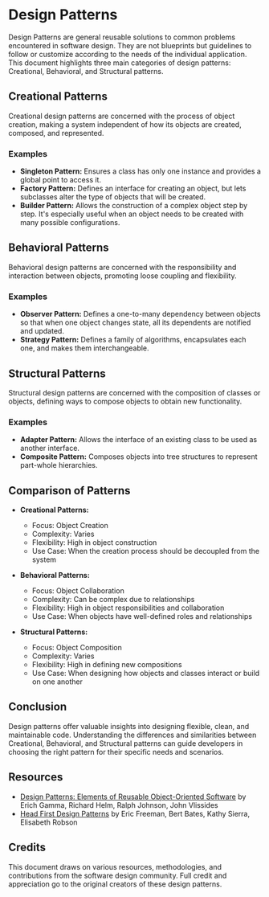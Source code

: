 # Design Patterns

Design Patterns are general reusable solutions to common problems encountered in software design. They are not blueprints but guidelines to follow or customize according to the needs of the individual application. This document highlights three main categories of design patterns: Creational, Behavioral, and Structural patterns.

## Creational Patterns

Creational design patterns are concerned with the process of object creation, making a system independent of how its objects are created, composed, and represented.

### Examples
- **Singleton Pattern:** Ensures a class has only one instance and provides a global point to access it.
- **Factory Pattern:** Defines an interface for creating an object, but lets subclasses alter the type of objects that will be created.
- **Builder Pattern:** Allows the construction of a complex object step by step. It's especially useful when an object needs to be created with many possible configurations.

## Behavioral Patterns

Behavioral design patterns are concerned with the responsibility and interaction between objects, promoting loose coupling and flexibility.

### Examples
- **Observer Pattern:** Defines a one-to-many dependency between objects so that when one object changes state, all its dependents are notified and updated.
- **Strategy Pattern:** Defines a family of algorithms, encapsulates each one, and makes them interchangeable.

## Structural Patterns

Structural design patterns are concerned with the composition of classes or objects, defining ways to compose objects to obtain new functionality.

### Examples
- **Adapter Pattern:** Allows the interface of an existing class to be used as another interface.
- **Composite Pattern:** Composes objects into tree structures to represent part-whole hierarchies.

## Comparison of Patterns

- **Creational Patterns:**
  - Focus: Object Creation
  - Complexity: Varies
  - Flexibility: High in object construction
  - Use Case: When the creation process should be decoupled from the system

- **Behavioral Patterns:**
  - Focus: Object Collaboration
  - Complexity: Can be complex due to relationships
  - Flexibility: High in object responsibilities and collaboration
  - Use Case: When objects have well-defined roles and relationships

- **Structural Patterns:**
  - Focus: Object Composition
  - Complexity: Varies
  - Flexibility: High in defining new compositions
  - Use Case: When designing how objects and classes interact or build on one another

## Conclusion

Design patterns offer valuable insights into designing flexible, clean, and maintainable code. Understanding the differences and similarities between Creational, Behavioral, and Structural patterns can guide developers in choosing the right pattern for their specific needs and scenarios.

## Resources
- [Design Patterns: Elements of Reusable Object-Oriented Software](https://www.amazon.com/Design-Patterns-Elements-Reusable-Object-Oriented/dp/0201633612) by Erich Gamma, Richard Helm, Ralph Johnson, John Vlissides
- [Head First Design Patterns](https://www.amazon.com/Head-First-Design-Patterns-Brain-Friendly/dp/0596007124) by Eric Freeman, Bert Bates, Kathy Sierra, Elisabeth Robson

## Credits

This document draws on various resources, methodologies, and contributions from the software design community. Full credit and appreciation go to the original creators of these design patterns.
